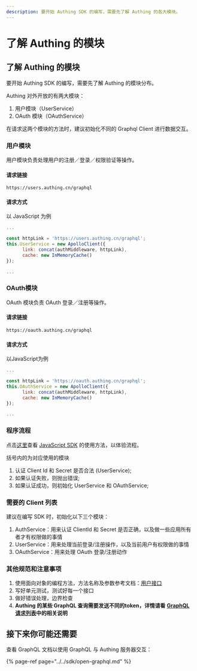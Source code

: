 ```yaml
---
description: 要开始 Authing SDK 的编写，需要先了解 Authing 的各大模块。
---
```


# 了解 Authing 的模块

## 了解 Authing 的模块

要开始 Authing SDK 的编写，需要先了解 Authing 的模块分布。

Authing 对外开放的有两大模块：

1. 用户模块（UserService）
2. OAuth 模块（OAuthService）

在请求这两个模块的方法时，建议初始化不同的 Graphql Client 进行数据交互。

### 用户模块

用户模块负责处理用户的注册／登录／权限验证等操作。

#### 请求链接

`https://users.authing.cn/graphql`

#### 请求方式

以 JavaScript 为例

```javascript
...

const httpLink = 'https://users.authing.cn/graphql';
this.UserService = new ApolloClient({
      link: concat(authMiddleware, httpLink),
      cache: new InMemoryCache()
});

...
```

### OAuth模块

OAuth 模块负责 OAuth 登录／注册等操作。

#### 请求链接

`https://oauth.authing.cn/graphql`

#### 请求方式

以JavaScript为例

```javascript
...

const httpLink = 'https://oauth.authing.cn/graphql';
this.OAuthService = new ApolloClient({
      link: concat(authMiddleware, httpLink),
      cache: new InMemoryCache()
});

...
```

### 程序流程

点击[这里](https://docs.authing.cn/#/quick_start/javascript)查看 [JavaScript SDK](https://docs.authing.cn/#/quick_start/javascript) 的使用方法，以体验流程。

括号内的为对应使用的模块

1. 认证 Client Id 和 Secret 是否合法 \(UserService\);
2. 如果认证失败，则抛出错误;
3. 如果认证成功，则初始化 UserService 和 OAuthService;

### 需要的 Client 列表

建议在编写 SDK 时，初始化以下三个模块：

1. AuthService：用来认证 ClientId 和 Secret 是否正确，以及做一些应用所有者才有权限做的事情
2. UserService：用来处理当前登录/注册操作，以及当前用户有权限做的事情
3. OAuthService：用来处理 OAuth 登录/注册动作

### 其他规范和注意事项

1. 使用面向对象的编程方法，方法名称及参数参考文档：[用户接口](https://docs.authing.cn/#/user_service/user_service)
2. 写好单元测试，测试好每一个接口
3. 做好错误处理，边界检查
4. **Authing 的某些 GraphQL 查询需要发送不同的token，详情请看** [**GraphQL 请求列表**](https:///docs.authing.cn/#/sdk/gql)**中的相关说明**

## 接下来你可能还需要

查看 GraphQL 文档以使用 GraphQL 与 Authing 服务器交互：

{% page-ref page="../../sdk/open-graphql.md" %}

